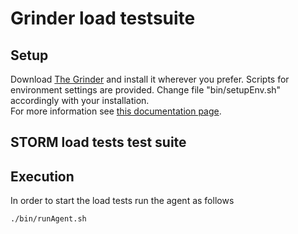 # Grinder load  testsuite

## Setup

Download [The Grinder](http://sourceforge.net/projects/grinder/) and install it wherever you prefer.
Scripts for environment settings are provided. Change file "bin/setupEnv.sh" accordingly with your installation.  
For more information see [this documentation page](http://grinder.sourceforge.net/g3/getting-started.html#howtostart).

## STORM load tests test suite

## Execution

In order to start the load tests run the agent as follows

    ./bin/runAgent.sh

